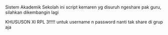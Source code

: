 Sistem Akademik Sekolah
ini script kemaren yg disuruh ngeshare pak guru, silahkan dikembangin lagi


KHUSUSON XI RPL 3!!!!!
untuk username n password nanti tak share di grup aja

